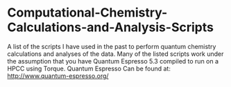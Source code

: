 # Computational-Chemistry-Calculations-and-Analysis-Scripts
A list of the scripts I have used in the past to perform quantum chemistry calculations and analyses of the data.
Many of the listed scripts work under the assumption that you have Quantum Espresso 5.3 compiled to run on a HPCC using Torque.
Quantum Espresso Can be found at: http://www.quantum-espresso.org/
